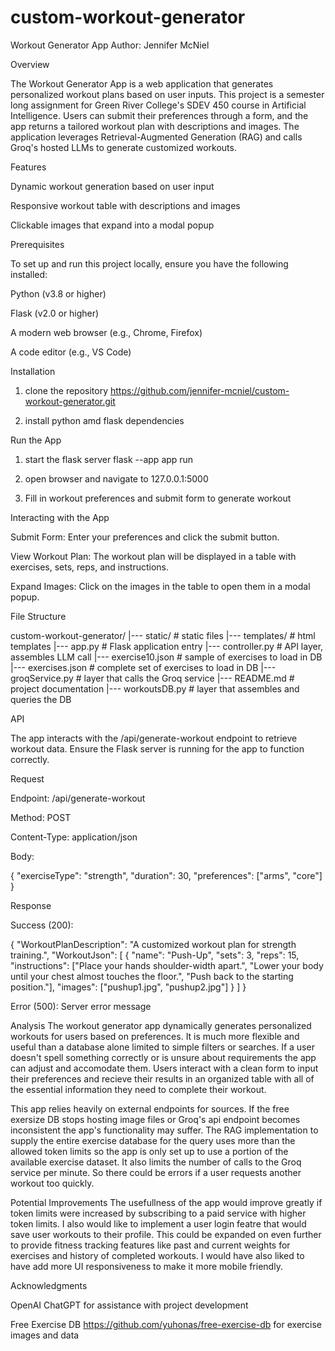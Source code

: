 # custom-workout-generator

Workout Generator App
Author: Jennifer McNiel

Overview

The Workout Generator App is a web application that generates personalized workout plans based on user inputs. This project is a semester long assignment for Green River College's SDEV 450 course in Artificial Intelligence. Users can submit their preferences through a form, and the app returns a tailored workout plan with descriptions and images. The application leverages Retrieval-Augmented Generation (RAG) and calls Groq's hosted LLMs to generate customized workouts.  

Features

Dynamic workout generation based on user input

Responsive workout table with descriptions and images

Clickable images that expand into a modal popup

Prerequisites

To set up and run this project locally, ensure you have the following installed:

Python (v3.8 or higher)

Flask (v2.0 or higher)

A modern web browser (e.g., Chrome, Firefox)

A code editor (e.g., VS Code)

Installation
1. clone the repository 
https://github.com/jennifer-mcniel/custom-workout-generator.git

2. install python  amd flask dependencies

Run the App
1. start the flask server 
    flask --app app run 

2. open browser and navigate to 127.0.0.1:5000

3. Fill in workout preferences and submit form to generate workout

Interacting with the App

Submit Form: Enter your preferences and click the submit button.

View Workout Plan: The workout plan will be displayed in a table with exercises, sets, reps, and instructions.

Expand Images: Click on the images in the table to open them in a modal popup.

File Structure

custom-workout-generator/
|--- static/         # static files
|--- templates/      # html templates
|--- app.py          # Flask application entry
|--- controller.py   # API layer, assembles LLM call
|--- exercise10.json # sample of exercises to load in DB
|--- exercises.json  # complete set of exercises to load in DB
|--- groqService.py  # layer that calls the Groq service
|--- README.md       # project documentation
|--- workoutsDB.py   # layer that assembles and queries the DB

API

The app interacts with the /api/generate-workout endpoint to retrieve workout data. Ensure the Flask server is running for the app to function correctly.

Request

Endpoint: /api/generate-workout

Method: POST

Content-Type: application/json

Body:

{
    "exerciseType": "strength",
    "duration": 30,
    "preferences": ["arms", "core"]
}

Response

Success (200):

{
    "WorkoutPlanDescription": "A customized workout plan for strength training.",
    "WorkoutJson": [
        {
            "name": "Push-Up",
            "sets": 3,
            "reps": 15,
            "instructions": ["Place your hands shoulder-width apart.", "Lower your body until your chest almost touches the floor.", "Push back to the starting position."],
            "images": ["pushup1.jpg", "pushup2.jpg"]
        }
    ]
}

Error (500): Server error message

Analysis
The workout generator app dynamically generates personalized workouts for users based on preferences. It is much more flexible and useful than a database alone limited to simple filters or searches. If a user doesn't spell something correctly or is unsure about requirements the app can adjust and accomodate them. Users interact with a clean form to input their preferences and recieve their results in an organized table with all of the essential information they need to complete their workout. 

This app relies heavily on external endpoints for sources. If the free exersize DB stops hosting image files or Groq's api endpoint becomes inconsistent the app's functionality may suffer.  The RAG implementation to supply the entire exercise database for the query uses more than the allowed token limits so the app is only set up to use a portion of the available exercise dataset. It also limits the number of calls to the Groq service per minute. So there could be errors if a user requests another workout too quickly. 

Potential Improvements
The usefullness of the app would improve greatly if token limits were increased by subscribing to a paid service with higher token limits. I also would like to implement a user login featre that would save user workouts to their profile. This could be expanded on even further to provide fitness tracking features like past and current weights for exercises and history of completed workouts. I would have also liked to have add more UI responsiveness to make it more mobile friendly. 


Acknowledgments

OpenAI ChatGPT for assistance with project development

Free Exercise DB https://github.com/yuhonas/free-exercise-db for exercise images and data
